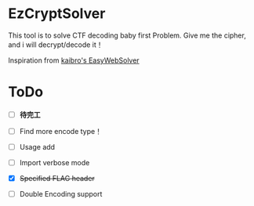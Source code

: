 # EzCryptSolver

This tool is to solve CTF decoding baby first Problem.
Give me the cipher, and i will decrypt/decode it！

Inspiration from [kaibro's EasyWebSolver](https://github.com/w181496/EasySolver)

# ToDo

- [ ] **待完工**
- [ ] Find more encode type！
- [ ] Usage add
- [ ] Import verbose mode
- [x] ~~Specified FLAG header~~
- [ ] Double Encoding support

